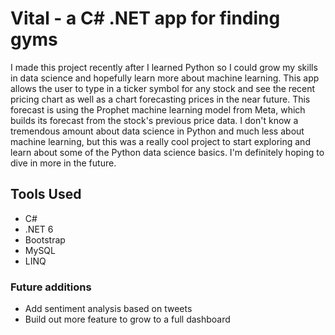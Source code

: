 # Vital - a C# .NET app for finding gyms

I made this project recently after I learned Python so I could grow my skills in data science and hopefully learn more about machine learning. This app allows the user to type in a ticker symbol for any stock and see the recent pricing chart as well as a chart forecasting prices in the near future. This forecast is using the Prophet machine learning model from Meta, which builds its forecast from the stock's previous price data. I don't know a tremendous amount about data science in Python and much less about machine learning, but this was a really cool project to start exploring and learn about some of the Python data science basics. I'm definitely hoping to dive in more in the future.

## Tools Used

- C#
- .NET 6
- Bootstrap
- MySQL
- LINQ

<!-- ### `Check it out here`
[Champ View](https://lol-react-app.vercel.app/) -->

### Future additions
- Add sentiment analysis based on tweets
- Build out more feature to grow to a full dashboard



